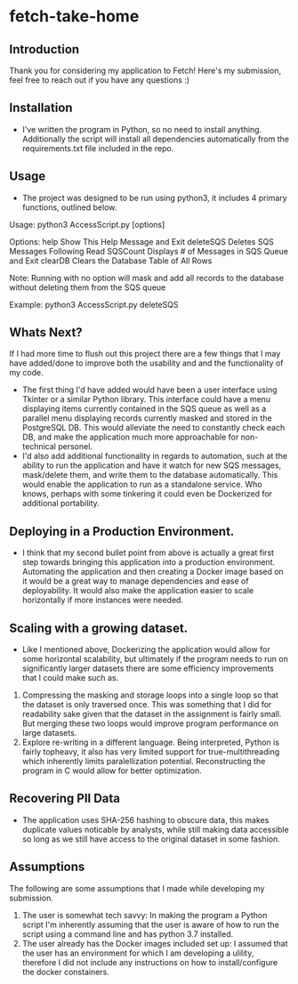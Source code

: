 # fetch-take-home

## Introduction
Thank you for considering my application to Fetch! Here's my submission, feel free to reach out if you have any questions :) 

## Installation
- I've written the program in Python, so no need to install anything. Additionally the script will install all dependencies automatically from the requirements.txt file included in the repo.

## Usage
- The project was designed to be run using python3, it includes 4 primary functions, outlined below.

Usage: python3 AccessScript.py [options]

Options:
  help            Show This Help Message and Exit 
  deleteSQS       Deletes SQS Messages Following Read
  SQSCount        Displays # of Messages in SQS Queue and Exit
  clearDB         Clears the Database Table of All Rows

  Note: Running with no option will mask and add all records to the database   without deleting them from the SQS queue

Example:
  python3 AccessScript.py deleteSQS

## Whats Next?

If I had more time to flush out this project there are a few things that I may have added/done to improve both the usability and and the functionality of my code.

- The first thing I'd have added would have been a user interface using Tkinter or a similar Python library. This interface could have a menu displaying items currently contained in the SQS queue as well as a parallel menu displaying records currently masked and stored in the PostgreSQL DB. This would alleviate the need to constantly check each DB, and make the application much more approachable for non-technical personel.
- I'd also add additional functionality in regards to automation, such at the ability to run the application and have it watch for new SQS messages, mask/delete them, and write them to the database automatically. This would enable the application to run as a standalone service. Who knows, perhaps with some tinkering it could even be Dockerized for additional portability.
  
## Deploying in a Production Environment.

- I think that my second bullet point from above is actually a great first step towards bringing this application into a production environment. Automating the application and then creating a Docker image based on it would be a great way to manage dependencies and ease of deployability. It would also make the application easier to scale horizontally if more instances were needed.

## Scaling with a growing dataset.

- Like I mentioned above, Dockerizing the application would allow for some horizontal scalability, but ultimately if the program needs to run on significantly larger datasets there are some efficiency improvements that I could make such as.

1. Compressing the masking and storage loops into a single loop so that the dataset is only traversed once. This was something that I did for readability sake given that the dataset in the assignment is fairly small. But merging these two loops would improve program performance on large datasets.
2. Explore re-writing in a different language. Being interpreted, Python is fairly topheavy, it also has very limited support for true-multithreading which inherently limits paralellization potential. Reconstructing the program in C would allow for better optimization.

## Recovering PII Data 

- The application uses SHA-256 hashing to obscure data, this makes duplicate values noticable by analysts, while still making data accessible so long as we still have access to the original dataset in some fashion.

## Assumptions

The following are some assumptions that I made while developing my submission.

1. The user is somewhat tech savvy: In making the program a Python script I'm inherently assuming that the user is aware of how to run the script using a command line and has python 3.7 installed.
2. The user already has the Docker images included set up: I assumed that the user has an environment for which I am developing a ulility, therefore I did not include any instructions on how to install/configure the docker constainers.

